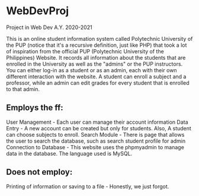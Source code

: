 # WebDevProj
Project in Web Dev A.Y. 2020-2021

This is an online student information system called Polytechnic University of the PUP (notice that it's a recursive definition, just like PHP) that took a lot of inspiration from the official PUP (Polytechnic University of the Philippines) Website. It records all information about the students that are enrolled in the University as well as the "admins" or the PUP instructors. You can either log-in as a student or as an admin, each with their own different interaction with the website. A student can enroll a subject and a professor, while an admin can edit grades for every student that is enrolled to that admin.

## Employs the ff:
  User Management - Each user can manage their account information
  Data Entry - A new account can be created but only for students. Also, A student can choose subjects to enroll.
  Search Module - There is page that allows the user to search the database, such as search student profile for admin
  Connection to Database - This website uses the phpmyadmin to manage data in the database. The language used is MySQL.
 
## Does not employ:
  Printing of information or saving to a file - Honestly, we just forgot.
  
